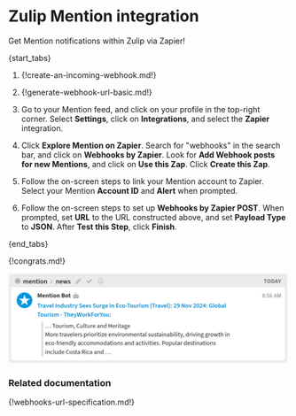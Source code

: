 # Zulip Mention integration

Get Mention notifications within Zulip via Zapier!

{start_tabs}

1. {!create-an-incoming-webhook.md!}

1. {!generate-webhook-url-basic.md!}

1. Go to your Mention feed, and click on your profile in the top-right
   corner. Select **Settings**, click on **Integrations**, and select
   the **Zapier** integration.

1. Click **Explore Mention on Zapier**. Search for "webhooks" in
   the search bar, and click on **Webhooks by Zapier**. Look for
   **Add Webhook posts for new Mentions**, and click on
   **Use this Zap**. Click **Create this Zap**.

1. Follow the on-screen steps to link your Mention account to Zapier.
   Select your Mention **Account ID** and **Alert** when prompted.

1. Follow the on-screen steps to set up **Webhooks by Zapier POST**.
   When prompted, set **URL** to the URL constructed above, and set
   **Payload Type** to **JSON**. After **Test this Step**, click
   **Finish**.

{end_tabs}

{!congrats.md!}

![](/static/images/integrations/mention/001.png)

### Related documentation

{!webhooks-url-specification.md!}
